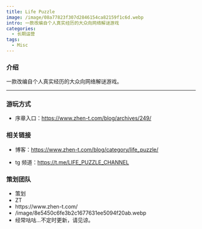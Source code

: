 ```yaml
---
title: Life Puzzle
image: /image/08a77823f307d2846154ca82159f1c6d.webp
intro: 一款改编自个人真实经历的大众向网络解谜游戏
categories: 
  - 长期运营
tags:
  - Misc
---
```


### 介绍

一款改编自个人真实经历的大众向网络解谜游戏。

---

### 游玩方式

- 序章入口：https://www.zhen-t.com/blog/archives/249/

### 相关链接

- 博客：https://www.zhen-t.com/blog/category/life_puzzle/

- tg 频道：https://t.me/LIFE_PUZZLE_CHANNEL

### 策划团队

<ul class = "author">
<li>策划</li>
<li>ZT</li>
<li>https://www.zhen-t.com/</li>
<li>/image/8e5450c6fe3b2c1677631ee5094f20ab.webp</li>
<li>经常咕咕...不定时更新，请见谅。</li>



</ul>